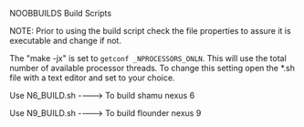 NOOBBUILDS Build Scripts

NOTE: Prior to using the build script check the file properties to assure it 
is executable and change if not.

The "make -jx" is set to `getconf _NPROCESSORS_ONLN`. This will use the total 
number of available processor threads. To change this setting open the *.sh 
file with a text editor and set to your choice. 

Use N6_BUILD.sh ---->   To build shamu nexus 6

Use N9_BUILD.sh ---->   To build flounder nexus 9

